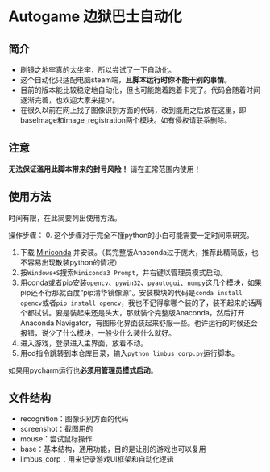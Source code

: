 # Autogame 边狱巴士自动化

## 简介
* 刷镜之地牢真的太坐牢，所以尝试了一下自动化。
* 这个自动化只适配电脑steam端，**且脚本运行时你不能干别的事情**。
* 目前的版本能比较稳定地自动化，但也可能跑着跑着卡壳了。代码会随着时间逐渐完善，也欢迎大家来提pr。
* 在很久以前在网上找了图像识别方面的代码，改到能用之后放在这里，即baseImage和image_registration两个模块。如有侵权请联系删除。


## 注意
**无法保证滥用此脚本带来的封号风险！** 请在正常范围内使用！

## 使用方法
时间有限，在此简要列出使用方法。


操作步骤：
0. 这个步骤对于完全不懂python的小白可能需要一定时间来研究。
1. 下载 [Miniconda](https://docs.conda.io/en/latest/miniconda.html) 并安装。（其完整版Anaconda过于庞大，推荐此精简版，也不容易出现散装python的情况）
2. 按`Windows+S`搜索`Miniconda3 Prompt`，并右键以管理员模式启动。
3. 用conda或者pip安装`opencv`、`pywin32`、`pyautogui`、`numpy`这几个模块，如果pip还不行那就百度“pip清华镜像源”。安装模块的代码是`conda install opencv`或者`pip install opencv`，我也不记得拿哪个装的了，装不起来的话两个都试试。要是装起来还是头大，那就装个完整版Anaconda，然后打开Anaconda Navigator，有图形化界面装起来舒服一些。也许运行的时候还会报错，说少了什么模块，一般少什么装什么就好。
4. 进入游戏，登录进入主界面，放着不动。
5. 用cd指令跳转到本仓库目录，输入`python limbus_corp.py`运行脚本。

如果用pycharm运行也**必须用管理员模式启动**。



## 文件结构
* recognition：图像识别方面的代码
* screenshot：截图用的
* mouse：尝试鼠标操作
* base：基本结构，通用功能，目的是让别的游戏也可以复用
* limbus_corp：用来记录游戏UI框架和自动化逻辑

